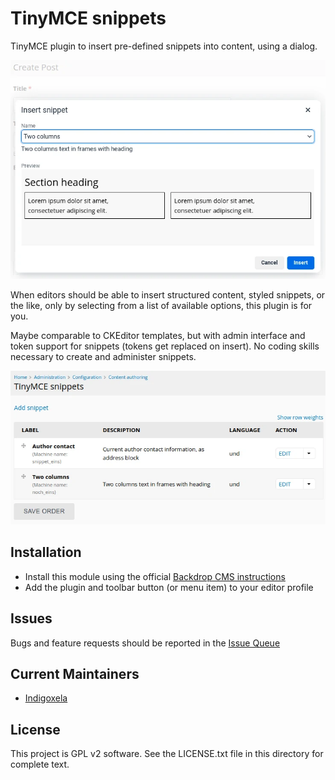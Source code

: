 # TinyMCE snippets

TinyMCE plugin to insert pre-defined snippets into content, using a dialog.

![Preview in dialog](https://raw.githubusercontent.com/backdrop-contrib/tinymce_snippets/1.x-1.x/screenshots/preview-in-dialog.webp)

When editors should be able to insert structured content, styled snippets,
or the like, only by selecting from a list of available options, this plugin
is for you.

Maybe comparable to CKEditor templates, but with admin interface and token
 support for snippets (tokens get replaced on insert).
No coding skills necessary to create and administer snippets.

![Admin overview](https://raw.githubusercontent.com/backdrop-contrib/tinymce_snippets/1.x-1.x/screenshots/admin-overview.webp)

## Installation

- Install this module using the official [Backdrop CMS instructions](https://docs.backdropcms.org/documentation/extend-with-modules)
- Add the plugin and toolbar button (or menu item) to your editor profile

## Issues

Bugs and feature requests should be reported in the [Issue Queue](https://github.com/backdrop-contrib/tinymce_snippets/issues)

## Current Maintainers

- [Indigoxela](https://github.com/indigoxela)

## License

This project is GPL v2 software. See the LICENSE.txt file in this directory for complete text.
